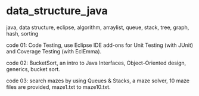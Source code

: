 # data_structure_java
java, data structure, eclipse, algorithm, arraylist, queue, stack, tree, graph, hash, sorting

code 01:
Code Testing, use Eclipse IDE add-ons for Unit Testing (with JUnit) and Coverage Testing (with EclEmma).

code 02:
BucketSort, an intro to Java Interfaces, Object-Oriented design, generics, bucket sort.

code 03:
search mazes by using Queues & Stacks, a maze solver, 10 maze files are provided, maze1.txt to maze10.txt. 


